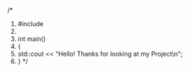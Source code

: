 /*
1. #include <iostream>
2. 
3. int main()
4. {
5.   std::cout << "Hello! Thanks for looking at my Project\n";
6. }
*/
